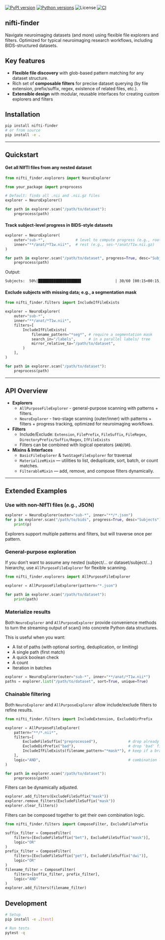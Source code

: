 [![PyPI version](https://img.shields.io/pypi/v/nifti-finder.svg)](https://pypi.org/project/nifti-finder/)
[![Python versions](https://img.shields.io/pypi/pyversions/nifti-finder.svg)](https://pypi.org/project/nifti-finder/)
![License](https://img.shields.io/badge/license-Apache%202.0-blue)
[![CI](https://github.com/pkoutsouvelis/nifti-finder/actions/workflows/ci.yml/badge.svg)](https://github.com/pkoutsouvelis/nifti-finder/actions/workflows/ci.yml)

## nifti-finder

Navigate neuroimaging datasets (and more) using flexible file explorers and filters. 
Optimized for typical neuroimaging research workflows, including BIDS-structured datasets.

## Key features
- **Flexible file discovery** with glob-based pattern matching for any dataset structure. 
- Rich set of **composable filters** for precise dataset querying (by file extension, prefix/suffix, regex, existence of related files, etc.).
- **Extensible design** with modular, reusable interfaces for creating custom explorers and filters

## Installation

```bash
pip install nifti-finder
# or from source
pip install -e .
```

---

## Quickstart

#### Get all NIfTI files from any nested dataset

```python
from nifti_finder.explorers import NeuroExplorer

from your_package import preprocess

# Default: finds all .nii and .nii.gz files
explorer = NeuroExplorer()

for path in explorer.scan("/path/to/dataset"):
    preprocess(path)
```

#### Track subject-level progress in BIDS-style datasets

```python
explorer = NeuroExplorer(
    outer="sub-*",              # level to compute progress (e.g., root/sub-*/...)
    inner="**/anat/*T1w.nii*",  # rest (e.g., ses-*/anat/T1w.nii.gz)
)

for path in explorer.scan("/path/to/dataset", progress=True, desc="Subjects"):
    preprocess(path)
```

Output:

```txt
Subjects:  50%|███████████████████▌               | 30/60 [00:15<00:15,  2.00 it/s]
```

#### Exclude subjects with missing data; e.g., a segmentation mask

```python
from nifti_finder.filters import IncludeIfFileExists

explorer = NeuroExplorer(
    outer="sub-*",
    inner="**/anat/*T1w.nii*",
    filters=[
        IncludeIfFileExists(
            filename_pattern="*seg*", # require a segmentation mask
            search_in="/labels",      # in a parallel labels/ tree
            mirror_relative_to="/path/to/dataset",
        )
    ],
)

for path in explorer.scan("/path/to/dataset"):
    preprocess(path)
```

---

## API Overview

- **Explorers**
  - `AllPurposeFileExplorer` - general-purpose scanning with patterns + filters.
  - `NeuroExplorer` - two-stage scanning (outer/inner) with patterns + filters + progress tracking, optimized for neuroimaging workflows.
- **Filters**
  - Include/Exclude: `Extension`, `FilePrefix`, `FileSuffix`, `FileRegex`, `DirectoryPrefix/Suffix/Regex`, `IfFileExists`
  - Filters can be combined with logical operators (`AND`/`OR`).
- **Mixins & Interfaces**
  - `BasicFileExplorer` & `TwoStageFileExplorer` for traversal
  - `MaterializeMixin` — utilities to list, deduplicate, sort, batch, or count matches.
  - `FilterableMixin` — add, remove, and compose filters dynamically.

---

## Extended Examples

### Use with non-NIfTI files (e.g., JSON)

```python
explorer = NeuroExplorer(outer="sub-*", inner="**/*.json")
for p in explorer.scan("/path/to/bids", progress=True, desc="Subjects"):
    print(p)
```

Explorers support multiple patterns and filters, but will traverse once per pattern.

### General-purpose exploration

If you don’t want to assume any nested (subject/... or dataset/subject/...) hierarchy, use `AllPurposeFileExplorer` for flexible scanning.

```python
from nifti_finder.explorers import AllPurposeFileExplorer

explorer = AllPurposeFileExplorer(pattern="*.json")

for path in explorer.scan("/path/to/dataset"):
    print(path)
```

### Materialize results
Both `NeuroExplorer` and `AllPurposeExplorer` provide convenience methods to turn the streaming output of scan() into concrete Python data structures.

This is useful when you want:
- A list of paths (with optional sorting, deduplication, or limiting)
- A single path (first match)
- A quick boolean check
- A count
- Iteration in batches

```python
explorer = NeuroExplorer(outer="sub-*", inner="**/anat/*T1w.nii*")
paths = explorer.list("/path/to/dataset", sort=True, unique=True)
```

### Chainable filtering

Both `NeuroExplorer` and `AllPurposeExplorer` allow include/exclude filters to refine results.

```python
from nifti_finder.filters import IncludeExtension, ExcludeDirPrefix

explorer = AllPurposeFileExplorer(
    pattern="**/*.nii*",
    filters=[
        ExcludeFileSuffix("preprocessed"),              # drop already preprocessed files
        ExcludeDirPrefix("bad"),                        # drop 'bad' files
        IncludeIfFileExists(filename_pattern="*mask*"), # keep if a brain mask exists in same directory
    ],
    logic="AND",                                        # combination logic
)

for path in explorer.scan("/path/to/dataset"):
    preprocess(path)
```

Filters can be dynamically adjusted.

```python
explorer.add_filters(ExcludeFileSuffix("mask"))
explorer.remove_filters(ExcludeFileSuffix("mask"))
explorer.clear_filters()
```

Filters can be composed together to get their own combination logic.

```python
from nifti_finder.filters import ComposeFilter, ExcludeFilePrefix

suffix_filter = ComposeFilter(
    filters=[ExcludeFileSuffix("bet"), ExcludeFileSuffix("mask")],
    logic="OR"
)
prefix_filter = ComposeFilter(
    filters=[ExcludeFileSuffix("pet"), ExcludeFileSuffix("dwi")],
    logic="OR"
)
filename_filter = ComposeFilter(
    filters=[suffix_filter, prefix_filter],
    logic="AND"
)
explorer.add_filters(filename_filter)
```


## Development

```bash
# Setup
pip install -e .[test]

# Run tests
pytest -q
```